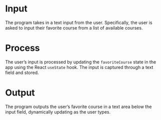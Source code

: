 # Input
The program takes in a text input from the user. Specifically, the user is asked to input their favorite course from a list of available courses.

# Process
The user’s input is processed by updating the `favoriteCourse` state in the app using the React `useState` hook. The input is captured through a text field and stored.

# Output
The program outputs the user’s favorite course in a text area below the input field, dynamically updating as the user types.
